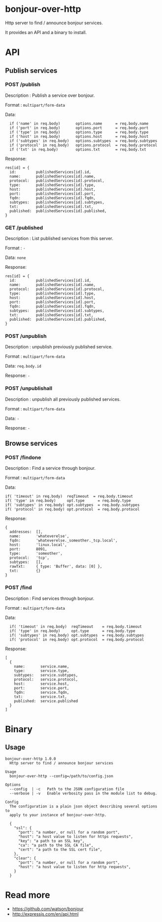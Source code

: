 # bonjour-over-http
Http server to find / announce bonjour services.

It provides an API and a binary to install.

# API

## Publish services
### POST /publish

Description : Publish a service over bonjour.

Format : `multipart/form-data`

Data:
```
  if ('name' in req.body)       options.name      = req.body.name
  if ('port' in req.body)       options.port      = req.body.port
  if ('type' in req.body)       options.type      = req.body.type
  if ('host' in req.body)       options.host      = req.body.host
  if ('subtypes' in req.body)   options.subtypes  = req.body.subtypes
  if ('protocol' in req.body)   options.protocol  = req.body.protocol
  if ('txt' in req.body)        options.txt       = req.body.txt
```

Response:
```
res[id] = {
  id:         publishedServices[id].id,
  name:       publishedServices[id].name,
  protocol:   publishedServices[id].protocol,
  type:       publishedServices[id].type,
  host:       publishedServices[id].host,
  port:       publishedServices[id].port,
  fqdn:       publishedServices[id].fqdn,
  subtypes:   publishedServices[id].subtypes,
  txt:        publishedServices[id].txt,
  published:  publishedServices[id].published,
}
```

### GET /published

Description : List published services from this server.

Format : `-`

Data: `none`

Response:
```
res[id] = {
  id:         publishedServices[id].id,
  name:       publishedServices[id].name,
  protocol:   publishedServices[id].protocol,
  type:       publishedServices[id].type,
  host:       publishedServices[id].host,
  port:       publishedServices[id].port,
  fqdn:       publishedServices[id].fqdn,
  subtypes:   publishedServices[id].subtypes,
  txt:        publishedServices[id].txt,
  published:  publishedServices[id].published,
}
```

### POST /unpublish

Description : unpublish previously published service.

Format : `multipart/form-data`

Data: `req.body.id`

Response: `-`

### POST /unpublishall

Description : unpublish all previously published services.

Format : `multipart/form-data`

Data: `-`

Response: `-`

## Browse services

### POST /findone

Description : Find a service through bonjour.

Format : `multipart/form-data`

Data:
```
if( 'timeout' in req.body)  reqTimeout  = req.body.timeout
if( 'type' in req.body)     opt.type      = req.body.type
if( 'subtypes' in req.body) opt.subtypes  = req.body.subtypes
if( 'protocol' in req.body) opt.protocol  = req.body.protocol
```
Response:
```
{
  addresses:  [],
  name:       'whateverelse',
  fqdn:       'whateverelse._someother._tcp.local',
  host:       'linux.local',
  port:       8091,
  type:       'someother',
  protocol:   'tcp',
  subtypes:   [],
  rawTxt:     { type: 'Buffer', data: [0] },
  txt:        {}
}
```

### POST /find

Description : Find services through bonjour.

Format : `multipart/form-data`

Data:
```
  if( 'timeout' in req.body)  reqTimeout    = req.body.timeout
  if( 'type' in req.body)     opt.type      = req.body.type
  if( 'subtypes' in req.body) opt.subtypes  = req.body.subtypes
  if( 'protocol' in req.body) opt.protocol  = req.body.protocol
```
Response:
```
[
  {
    name:       service.name,
    type:       service.type,
    subtypes:   service.subtypes,
    protocol:   service.protocol,
    host:       service.host,
    port:       service.port,
    fqdn:       service.fqdn,
    txt:        service.txt,
    published:  service.published
  }
]
```

# Binary

## Usage

```
bonjour-over-http 1.0.0
  Http server to find / announce bonjour services

Usage
  bonjour-over-http --config=/path/to/config.json

Options
  --config  | -c   Path to the JSON configuration file
  --verbose | -v   Enable verbosity pass in the module list to debug.

Config
  The configuration is a plain json object describing several options to
  apply to your instance of bonjour-over-http.

  {
    "ssl": {
      "port": "a number, or null for a random port",
      "host": "a host value to listen for https requests",
      "key": "a path to an SSL key",
      "ca": "a path to the SSL CA file",
      "cert": "a path to the SSL cert file",
    },
    "clear": {
      "port": "a number, or null for a random port",
      "host": "a host value to listen for http requests",
    }
  }
```

# Read more

- https://github.com/watson/bonjour
- http://expressjs.com/en/api.html
